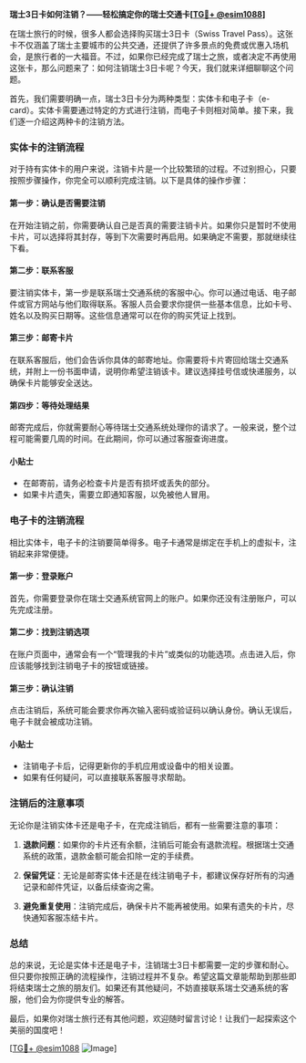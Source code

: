 **瑞士3日卡如何注销？——轻松搞定你的瑞士交通卡[[TG💪+ @esim1088](https://t.me/s/esim1088)]**

在瑞士旅行的时候，很多人都会选择购买瑞士3日卡（Swiss Travel Pass）。这张卡不仅涵盖了瑞士主要城市的公共交通，还提供了许多景点的免费或优惠入场机会，是旅行者的一大福音。不过，如果你已经完成了瑞士之旅，或者决定不再使用这张卡，那么问题来了：如何注销瑞士3日卡呢？今天，我们就来详细聊聊这个问题。

首先，我们需要明确一点，瑞士3日卡分为两种类型：实体卡和电子卡（e-card）。实体卡需要通过特定的方式进行注销，而电子卡则相对简单。接下来，我们逐一介绍这两种卡的注销方法。

### 实体卡的注销流程

对于持有实体卡的用户来说，注销卡片是一个比较繁琐的过程。不过别担心，只要按照步骤操作，你完全可以顺利完成注销。以下是具体的操作步骤：

#### 第一步：确认是否需要注销
在开始注销之前，你需要确认自己是否真的需要注销卡片。如果你只是暂时不使用卡片，可以选择将其封存，等到下次需要时再启用。如果确定不需要，那就继续往下看。

#### 第二步：联系客服
要注销实体卡，第一步是联系瑞士交通系统的客服中心。你可以通过电话、电子邮件或官方网站与他们取得联系。客服人员会要求你提供一些基本信息，比如卡号、姓名以及购买日期等。这些信息通常可以在你的购买凭证上找到。

#### 第三步：邮寄卡片
在联系客服后，他们会告诉你具体的邮寄地址。你需要将卡片寄回给瑞士交通系统，并附上一份书面申请，说明你希望注销该卡。建议选择挂号信或快递服务，以确保卡片能够安全送达。

#### 第四步：等待处理结果
邮寄完成后，你就需要耐心等待瑞士交通系统处理你的请求了。一般来说，整个过程可能需要几周的时间。在此期间，你可以通过客服查询进度。

#### 小贴士
- 在邮寄前，请务必检查卡片是否有损坏或丢失的部分。
- 如果卡片遗失，需要立即通知客服，以免被他人冒用。

### 电子卡的注销流程

相比实体卡，电子卡的注销要简单得多。电子卡通常是绑定在手机上的虚拟卡，注销起来非常便捷。

#### 第一步：登录账户
首先，你需要登录你在瑞士交通系统官网上的账户。如果你还没有注册账户，可以先完成注册。

#### 第二步：找到注销选项
在账户页面中，通常会有一个“管理我的卡片”或类似的功能选项。点击进入后，你应该能够找到注销电子卡的按钮或链接。

#### 第三步：确认注销
点击注销后，系统可能会要求你再次输入密码或验证码以确认身份。确认无误后，电子卡就会被成功注销。

#### 小贴士
- 注销电子卡后，记得更新你的手机应用或设备中的相关设置。
- 如果有任何疑问，可以直接联系客服寻求帮助。

### 注销后的注意事项

无论你是注销实体卡还是电子卡，在完成注销后，都有一些需要注意的事项：

1. **退款问题**：如果你的卡片还有余额，注销后可能会有退款流程。根据瑞士交通系统的政策，退款金额可能会扣除一定的手续费。
   
2. **保留凭证**：无论是邮寄实体卡还是在线注销电子卡，都建议保存好所有的沟通记录和邮件凭证，以备后续查询之需。

3. **避免重复使用**：注销完成后，确保卡片不能再被使用。如果有遗失的卡片，尽快通知客服冻结卡片。

### 总结

总的来说，无论是实体卡还是电子卡，注销瑞士3日卡都需要一定的步骤和耐心。但只要你按照正确的流程操作，注销过程并不复杂。希望这篇文章能帮助到那些即将结束瑞士之旅的朋友们。如果还有其他疑问，不妨直接联系瑞士交通系统的客服，他们会为你提供专业的解答。

最后，如果你对瑞士旅行还有其他问题，欢迎随时留言讨论！让我们一起探索这个美丽的国度吧！

[[TG💪+ @esim1088](https://t.me/s/esim1088) ![Image](https://i.postimg.cc/4NQfJmqS/Snipaste-2025-05-13-00-14-12.png)]